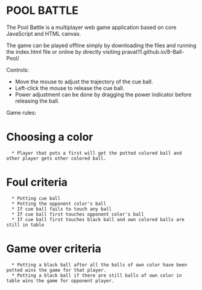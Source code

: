 # POOL BATTLE

The Pool Battle is a multiplayer web game application based on core JavaScript and HTML canvas. 

The game can be played offline simply by downloading the files and running the index.html file or online by directly visiting pravat11.github.io/8-Ball-Pool/

Controls:
* Move the mouse to adjust the trajectory of the cue ball.
* Left-click the mouse to release the cue ball.
* Power adjustment can be done by dragging the power indicator before releasing the ball.

Game rules:
  # Choosing a color
      * Player that pots a first will get the potted colored ball and other player gets other colored ball.
  # Foul criteria
      * Potting cue ball
      * Potting the opponent color's ball
      * If cue ball fails to touch any ball
      * If cue ball first touches opponent color's ball
      * If cue ball first touches black ball and own colored balls are still in table
  # Game over criteria
      * Potting a black ball after all the balls of own color have been potted wins the game for that player.
      * Potting a black ball if there are still balls of own color in table wins the game for opponent player.
